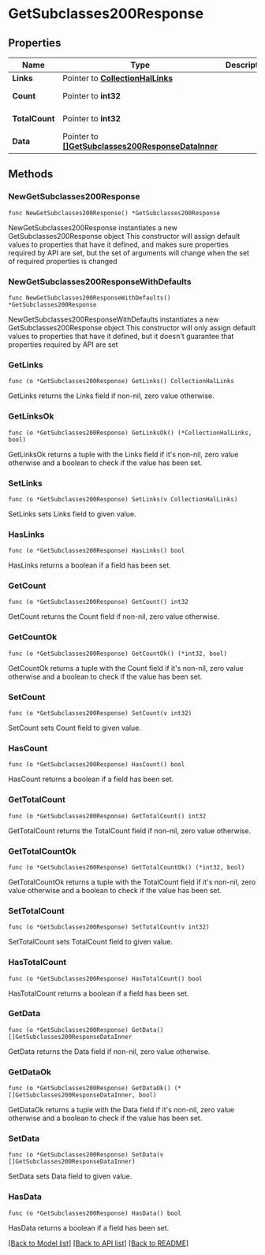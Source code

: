 # GetSubclasses200Response

## Properties

Name | Type | Description | Notes
------------ | ------------- | ------------- | -------------
**Links** | Pointer to [**CollectionHalLinks**](CollectionHalLinks.md) |  | [optional] 
**Count** | Pointer to **int32** |  | [optional] [readonly] 
**TotalCount** | Pointer to **int32** |  | [optional] [readonly] 
**Data** | Pointer to [**[]GetSubclasses200ResponseDataInner**](GetSubclasses200ResponseDataInner.md) |  | [optional] [readonly] 

## Methods

### NewGetSubclasses200Response

`func NewGetSubclasses200Response() *GetSubclasses200Response`

NewGetSubclasses200Response instantiates a new GetSubclasses200Response object
This constructor will assign default values to properties that have it defined,
and makes sure properties required by API are set, but the set of arguments
will change when the set of required properties is changed

### NewGetSubclasses200ResponseWithDefaults

`func NewGetSubclasses200ResponseWithDefaults() *GetSubclasses200Response`

NewGetSubclasses200ResponseWithDefaults instantiates a new GetSubclasses200Response object
This constructor will only assign default values to properties that have it defined,
but it doesn't guarantee that properties required by API are set

### GetLinks

`func (o *GetSubclasses200Response) GetLinks() CollectionHalLinks`

GetLinks returns the Links field if non-nil, zero value otherwise.

### GetLinksOk

`func (o *GetSubclasses200Response) GetLinksOk() (*CollectionHalLinks, bool)`

GetLinksOk returns a tuple with the Links field if it's non-nil, zero value otherwise
and a boolean to check if the value has been set.

### SetLinks

`func (o *GetSubclasses200Response) SetLinks(v CollectionHalLinks)`

SetLinks sets Links field to given value.

### HasLinks

`func (o *GetSubclasses200Response) HasLinks() bool`

HasLinks returns a boolean if a field has been set.

### GetCount

`func (o *GetSubclasses200Response) GetCount() int32`

GetCount returns the Count field if non-nil, zero value otherwise.

### GetCountOk

`func (o *GetSubclasses200Response) GetCountOk() (*int32, bool)`

GetCountOk returns a tuple with the Count field if it's non-nil, zero value otherwise
and a boolean to check if the value has been set.

### SetCount

`func (o *GetSubclasses200Response) SetCount(v int32)`

SetCount sets Count field to given value.

### HasCount

`func (o *GetSubclasses200Response) HasCount() bool`

HasCount returns a boolean if a field has been set.

### GetTotalCount

`func (o *GetSubclasses200Response) GetTotalCount() int32`

GetTotalCount returns the TotalCount field if non-nil, zero value otherwise.

### GetTotalCountOk

`func (o *GetSubclasses200Response) GetTotalCountOk() (*int32, bool)`

GetTotalCountOk returns a tuple with the TotalCount field if it's non-nil, zero value otherwise
and a boolean to check if the value has been set.

### SetTotalCount

`func (o *GetSubclasses200Response) SetTotalCount(v int32)`

SetTotalCount sets TotalCount field to given value.

### HasTotalCount

`func (o *GetSubclasses200Response) HasTotalCount() bool`

HasTotalCount returns a boolean if a field has been set.

### GetData

`func (o *GetSubclasses200Response) GetData() []GetSubclasses200ResponseDataInner`

GetData returns the Data field if non-nil, zero value otherwise.

### GetDataOk

`func (o *GetSubclasses200Response) GetDataOk() (*[]GetSubclasses200ResponseDataInner, bool)`

GetDataOk returns a tuple with the Data field if it's non-nil, zero value otherwise
and a boolean to check if the value has been set.

### SetData

`func (o *GetSubclasses200Response) SetData(v []GetSubclasses200ResponseDataInner)`

SetData sets Data field to given value.

### HasData

`func (o *GetSubclasses200Response) HasData() bool`

HasData returns a boolean if a field has been set.


[[Back to Model list]](../README.md#documentation-for-models) [[Back to API list]](../README.md#documentation-for-api-endpoints) [[Back to README]](../README.md)


